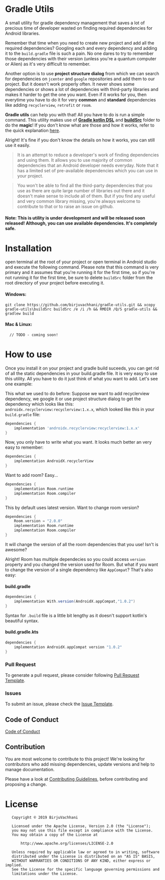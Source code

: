 # Gradle Utils
A small utility for gradle dependency management that saves a lot of precious time of developer wasted on finding required
dependencies for Android libraries.

Remember that time when you need to create new project and add all the required dependencies? Googling each and every dependency
and adding it to the `build.gradle` file is such a pain. No one dares to try to remember those dependencies with their
version (unless you're a quantum computer or Alien) as it's very difficult to remember.

Another option is to use **project structure dialog** from which we can search for dependencies on `jcenter` and `google` repositories
and add them to our project. But it doesn't work properly often. It never shows some dependencies or shows a lot of dependencies with
third-party libraries and makes it harder to get the one you want. Even if it works for you, then everytime you have to do it
for very **common** and **standard** dependencies like adding `recyclerview`, `retrofit` or `room`. 

**Gradle utils** can help you with that! All you have to do is run a simple command. This utility makes use of [**Gradle kotlin DSL**](https://docs.gradle.org/current/userguide/kotlin_dsl.html)
and [**buildSrc**](https://stackoverflow.com/a/13875350/9199362) folder to do the **magic**! If you don't know what are those and how it works, refer to the quick explanation [here](https://birjuvachhani.cf).

Alright! It's fine if you don't know the details on how it works, you can still use it easily.

> It is an attempt to reduce a developer's work of finding dependencies and using them. It allows you to use majority
of common dependencies that an Android developer needs everyday. Note that it has a limited set of pre-available dependencies which you
can use in your project.

> You won't be able to find all the third-party dependencies that you use as there are quite large number of
libraries out there and it doesn't make sense to include all of them. But if you find any useful and very common library missing,
you're always welcome to contribute to that or to raise an issue on github.

#### Note: This is utility is under development and will be released soon released! Although, you can use available dependencies. It's completely safe.

# Installation
open terminal at the root of your project or open terminal in Android studio and execute the following command. Please note that
this command is very primary and it assumes that you're running it for the first time, so if you're not running it for the first time,
be sure to delete `buildSrc` folder from the root directory of your project before executing it.

#### Windows:

```shell
git clone https://github.com/birjuvachhani/gradle-utils.git && xcopy  gradle-utils\buildSrc buildSrc /e /i /h && RMDIR /Q/S gradle-utils && gradlew build
```
#### Mac & Linux:

```shell
  // TODO - coming soon!
```

# How to use
Once you install it on your project and gradle build suceeds, you can get rid of all the static dependencies in your build.gradle file.
It is very easy to use this utility. All you have to do it just think of what you want to add. Let's see one example:

This what we used to do before:
Suppose we want to add recyclerview dependency, we google it or use project structure dialog to get the dependency which looks like this:
`androidx.recyclerview:recyclerview:1.x.x`, which looked like this in your `build.gradle` file:

```groovy
dependencies {
    implementation 'androidx.recyclerview:recyclerview:1.x.x'
}
```

Now, you only have to write what you want. It looks much better an very easy to remember:

```groovy
dependencies {
    implementation AndroidX.recyclerView
}
```

Want to add room? Easy...

```groovy
dependencies {
    implementation Room.runtime
    implementation Room.compiler
}
```

This by default uses latest version. Want to change room version?

```groovy
dependencies {
    Room.version = "2.0.0"
    implementation Room.runtime
    implementation Room.compiler
}
```
It will change the version of all the room dependencies that you use! Isn't is awesome?

Alright! Room has multiple dependecies so you could access `version` property and you changed the version used for Room.
But what if you want to change the version of a single dependency like `AppCompat`? That's also easy:

#### build.gradle

```groovy
dependencies {
    implementation With.version(AndroidX.appCompat,"1.0.2")
}
```
Syntax for `.build` file is a little bit lengthy as it doesn't support kotlin's beautiful syntax.

#### build.gradle.kts

```groovy
dependencies {
    implementation AndroidX.appCompat version "1.0.2"
}
```

### Pull Request
To generate a pull request, please consider following [Pull Request Template](https://github.com/BirjuVachhani/gradle-utils/blob/master/PULL_REQUEST_TEMPLATE.md).

### Issues
To submit an issue, please check the [Issue Template](https://github.com/BirjuVachhani/gradle-utils/blob/master/ISSUE_TEMPLATE.md).

Code of Conduct
---
[Code of Conduct](https://github.com/BirjuVachhani/gradle-utils/blob/master/CODE_OF_CONDUCT.md)

## Contribution

You are most welcome to contribute to this project! We're looking for contributors who add missing dependencies, update versions and help to manage documentation.


Please have a look at [Contributing Guidelines](https://github.com/BirjuVachhani/gradle-utils/blob/master/CONTRIBUTING.md), before contributing and proposing a change.

# License

```
   Copyright © 2019 BirjuVachhani

   Licensed under the Apache License, Version 2.0 (the "License");
   you may not use this file except in compliance with the License.
   You may obtain a copy of the License at

       http://www.apache.org/licenses/LICENSE-2.0

   Unless required by applicable law or agreed to in writing, software
   distributed under the License is distributed on an "AS IS" BASIS,
   WITHOUT WARRANTIES OR CONDITIONS OF ANY KIND, either express or implied.
   See the License for the specific language governing permissions and
   limitations under the License.
```
